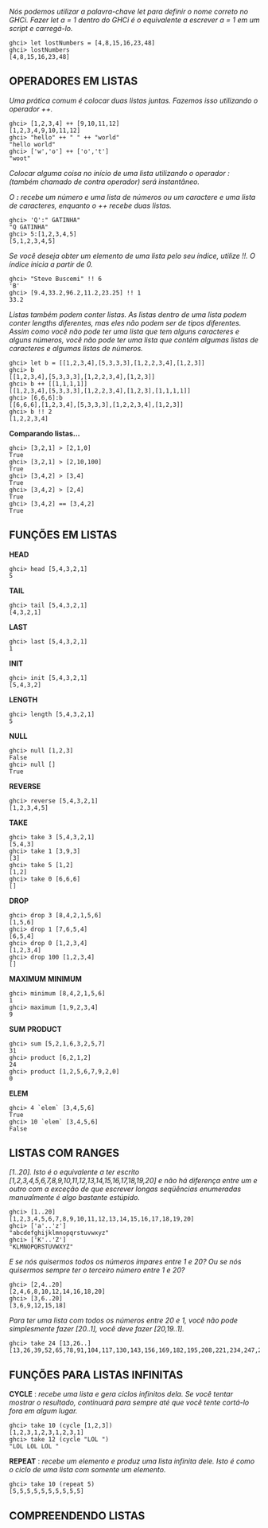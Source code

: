 *Nós podemos utilizar a palavra-chave let para definir o nome correto no GHCi. Fazer let a = 1 dentro do GHCi é o equivalente a escrever a = 1 em um script e carregá-lo.*

    ghci> let lostNumbers = [4,8,15,16,23,48]  
    ghci> lostNumbers  
    [4,8,15,16,23,48]

## OPERADORES EM LISTAS

*Uma prática comum é colocar duas listas juntas. Fazemos isso utilizando o operador ++.*

    ghci> [1,2,3,4] ++ [9,10,11,12]  
    [1,2,3,4,9,10,11,12]  
    ghci> "hello" ++ " " ++ "world"  
    "hello world"  
    ghci> ['w','o'] ++ ['o','t']  
    "woot" 

*Colocar alguma coisa no início de uma lista utilizando o operador : (também chamado de contra operador) será instantâneo.*

*O **:** recebe um número e uma lista de números ou um caractere e uma lista de caracteres, enquanto o ++ recebe duas listas.*

    ghci> 'Q':" GATINHA"  
    "Q GATINHA"  
    ghci> 5:[1,2,3,4,5]  
    [5,1,2,3,4,5]

*Se você deseja obter um elemento de uma lista pelo seu índice, utilize !!. O índice inicia a partir de 0.*

    ghci> "Steve Buscemi" !! 6  
    'B'  
    ghci> [9.4,33.2,96.2,11.2,23.25] !! 1  
    33.2

*Listas também podem conter listas.*
*As listas dentro de uma lista podem conter lengths diferentes, mas eles não podem ser de tipos diferentes. Assim como você não pode ter uma lista que tem alguns caracteres e alguns números, você não pode ter uma lista que contém algumas listas de caracteres e algumas listas de números.*

    ghci> let b = [[1,2,3,4],[5,3,3,3],[1,2,2,3,4],[1,2,3]]  
    ghci> b  
    [[1,2,3,4],[5,3,3,3],[1,2,2,3,4],[1,2,3]]  
    ghci> b ++ [[1,1,1,1]]  
    [[1,2,3,4],[5,3,3,3],[1,2,2,3,4],[1,2,3],[1,1,1,1]]  
    ghci> [6,6,6]:b  
    [[6,6,6],[1,2,3,4],[5,3,3,3],[1,2,2,3,4],[1,2,3]]  
    ghci> b !! 2  
    [1,2,2,3,4] 

**Comparando listas...**

    ghci> [3,2,1] > [2,1,0]  
    True  
    ghci> [3,2,1] > [2,10,100]  
    True  
    ghci> [3,4,2] > [3,4]  
    True  
    ghci> [3,4,2] > [2,4]  
    True  
    ghci> [3,4,2] == [3,4,2]  
    True

## FUNÇÕES EM LISTAS

**HEAD**

    ghci> head [5,4,3,2,1]  
    5  

**TAIL**

    ghci> tail [5,4,3,2,1]  
    [4,3,2,1]   

**LAST**

    ghci> last [5,4,3,2,1]  
    1   

**INIT**

    ghci> init [5,4,3,2,1]  
    [5,4,3,2]  

**LENGTH**

    ghci> length [5,4,3,2,1]  
    5  

**NULL**

    ghci> null [1,2,3]  
    False  
    ghci> null []  
    True  

**REVERSE**

    ghci> reverse [5,4,3,2,1]  
    [1,2,3,4,5]  

**TAKE**

    ghci> take 3 [5,4,3,2,1]  
    [5,4,3]  
    ghci> take 1 [3,9,3]  
    [3]  
    ghci> take 5 [1,2]  
    [1,2]  
    ghci> take 0 [6,6,6]  
    []  

**DROP**

    ghci> drop 3 [8,4,2,1,5,6]  
    [1,5,6]  
    ghci> drop 1 [7,6,5,4]  
    [6,5,4]  
    ghci> drop 0 [1,2,3,4]  
    [1,2,3,4]  
    ghci> drop 100 [1,2,3,4]  
    []   

**MAXIMUM**
**MINIMUM**

    ghci> minimum [8,4,2,1,5,6]  
    1  
    ghci> maximum [1,9,2,3,4]  
    9   

**SUM**
**PRODUCT**

    ghci> sum [5,2,1,6,3,2,5,7]  
    31  
    ghci> product [6,2,1,2]  
    24  
    ghci> product [1,2,5,6,7,9,2,0]  
    0   

**ELEM**

    ghci> 4 `elem` [3,4,5,6]  
    True  
    ghci> 10 `elem` [3,4,5,6]  
    False  

## LISTAS COM RANGES

*[1..20]. Isto é o equivalente a ter escrito [1,2,3,4,5,6,7,8,9,10,11,12,13,14,15,16,17,18,19,20] e não há diferença entre um e outro com a exceção de que escrever longas seqüências enumeradas manualmente é algo bastante estúpido.*

    ghci> [1..20]  
    [1,2,3,4,5,6,7,8,9,10,11,12,13,14,15,16,17,18,19,20]  
    ghci> ['a'..'z']  
    "abcdefghijklmnopqrstuvwxyz"  
    ghci> ['K'..'Z']  
    "KLMNOPQRSTUVWXYZ"  

*E se nós quisermos todos os números ímpares entre 1 e 20? Ou se nós quisermos sempre ter o terceiro número entre 1 e 20?*

    ghci> [2,4..20]  
    [2,4,6,8,10,12,14,16,18,20]  
    ghci> [3,6..20]  
    [3,6,9,12,15,18] 

*Para ter uma lista com todos os números entre 20 e 1, você não pode simplesmente fazer [20..1], você deve fazer [20,19..1].*

    ghci> take 24 [13,26..]  
    [13,26,39,52,65,78,91,104,117,130,143,156,169,182,195,208,221,234,247,260,273,286,299,312]

## FUNÇÕES PARA LISTAS INFINITAS

**CYCLE** : *recebe uma lista e gera ciclos infinitos dela. Se você tentar mostrar o resultado, continuará para sempre até que você tente cortá-lo fora em algum lugar.*

    ghci> take 10 (cycle [1,2,3])  
    [1,2,3,1,2,3,1,2,3,1]  
    ghci> take 12 (cycle "LOL ")  
    "LOL LOL LOL "

**REPEAT** : *recebe um elemento e produz uma lista infinita dele. Isto é como o ciclo de uma lista com somente um elemento.*

    ghci> take 10 (repeat 5)  
    [5,5,5,5,5,5,5,5,5,5]

## COMPREENDENDO LISTAS

